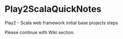 # Play2ScalaQuickNotes
Play2 - Scala web framework initial base projects steps

Please continue with Wiki section.


